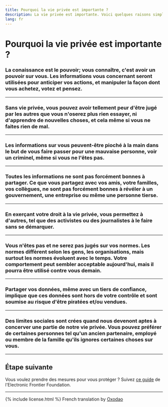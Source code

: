 ```yaml
---
title: Pourquoi la vie privée est importante ?
description: La vie privée est importante. Voici quelques raisons simples.
lang: fr
---
```


# Pourquoi la vie privée est importante ? 

### La conaissance est le pouvoir; vous connaître, c'est avoir un pouvoir sur vous. Les informations vous concernant seront utilisées pour anticiper vos actions, et manipuler la façon dont vous achetez, votez et pensez. 

---
### Sans vie privée, vous pouvez avoir tellement peur d'être jugé par les autres que vous n'oserez plus rien essayer, ni d'apprendre de nouvelles choses, et cela même si vous ne faites rien de mal. 

---
### Les informations sur vous peuvent-être pioché à la main dans le but de vous faire passer pour une mauvaise personne, voir un criminel, même si vous ne l'êtes pas. 

---
### Toutes les informations ne sont pas forcément bonnes à partager. Ce que vous partagez avec vos amis, votre familles, vos collègues, ne sont pas forcément bonnes à révéler à un gouvernement, une entreprise ou même une personne tierse. 

---
### En exerçant votre droit à la vie privée, vous permettez à d'autres, tel que des activistes ou des journalistes à le faire sans se démarquer.

---
### Vous n'êtes pas et ne serez pas jugés sur vos normes. Les normes diffèrent selon les gens, les organisations, mais surtout les normes évoluent avec le temps. Votre comportement peut sembler acceptable aujourd'hui, mais il pourra être utilisé contre vous demain. 

---
### Partager vos données, même avec un tiers de confiance, implique que ces données sont hors de votre contrôle et sont soumise au risque d'être piratées et/ou vendues.

---
### Des limites sociales sont crées quand nous devenont aptes à concerver une partie de notre vie privée. Vous pouvez préférer de certaines personnes tel qu'un ancien partenaire, employé ou membre de la famille qu'ils ignores certaines choses sur vous.

-----

## Étape suivante
Vous voulez prendre des mesures pour vous protéger ? Suivez [ce guide](https://ssd.eff.org/) de l'Electronic Frontier Foundation.

-----
{% include license.html %}
French translation by [Oxodao](https://github.com/oxodao/whyprivacymatters/blob/master/translations/fr.md)
